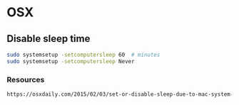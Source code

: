# OSX

## Disable sleep time

```bash
sudo systemsetup -setcomputersleep 60  # minutes
sudo systemsetup -setcomputersleep Never
```

### Resources

```html
https://osxdaily.com/2015/02/03/set-or-disable-sleep-due-to-mac-system-inactivity-from-the-command-line-in-os-x/
```
